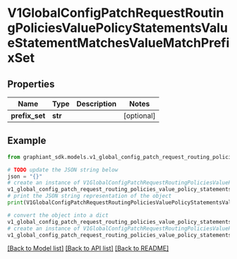 # V1GlobalConfigPatchRequestRoutingPoliciesValuePolicyStatementsValueStatementMatchesValueMatchPrefixSet


## Properties

Name | Type | Description | Notes
------------ | ------------- | ------------- | -------------
**prefix_set** | **str** |  | [optional] 

## Example

```python
from graphiant_sdk.models.v1_global_config_patch_request_routing_policies_value_policy_statements_value_statement_matches_value_match_prefix_set import V1GlobalConfigPatchRequestRoutingPoliciesValuePolicyStatementsValueStatementMatchesValueMatchPrefixSet

# TODO update the JSON string below
json = "{}"
# create an instance of V1GlobalConfigPatchRequestRoutingPoliciesValuePolicyStatementsValueStatementMatchesValueMatchPrefixSet from a JSON string
v1_global_config_patch_request_routing_policies_value_policy_statements_value_statement_matches_value_match_prefix_set_instance = V1GlobalConfigPatchRequestRoutingPoliciesValuePolicyStatementsValueStatementMatchesValueMatchPrefixSet.from_json(json)
# print the JSON string representation of the object
print(V1GlobalConfigPatchRequestRoutingPoliciesValuePolicyStatementsValueStatementMatchesValueMatchPrefixSet.to_json())

# convert the object into a dict
v1_global_config_patch_request_routing_policies_value_policy_statements_value_statement_matches_value_match_prefix_set_dict = v1_global_config_patch_request_routing_policies_value_policy_statements_value_statement_matches_value_match_prefix_set_instance.to_dict()
# create an instance of V1GlobalConfigPatchRequestRoutingPoliciesValuePolicyStatementsValueStatementMatchesValueMatchPrefixSet from a dict
v1_global_config_patch_request_routing_policies_value_policy_statements_value_statement_matches_value_match_prefix_set_from_dict = V1GlobalConfigPatchRequestRoutingPoliciesValuePolicyStatementsValueStatementMatchesValueMatchPrefixSet.from_dict(v1_global_config_patch_request_routing_policies_value_policy_statements_value_statement_matches_value_match_prefix_set_dict)
```
[[Back to Model list]](../README.md#documentation-for-models) [[Back to API list]](../README.md#documentation-for-api-endpoints) [[Back to README]](../README.md)


